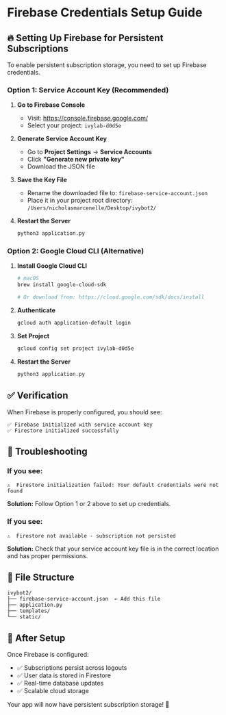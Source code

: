 # Firebase Credentials Setup Guide

## 🔥 **Setting Up Firebase for Persistent Subscriptions**

To enable persistent subscription storage, you need to set up Firebase credentials.

### **Option 1: Service Account Key (Recommended)**

1. **Go to Firebase Console**
   - Visit: https://console.firebase.google.com/
   - Select your project: `ivylab-d0d5e`

2. **Generate Service Account Key**
   - Go to **Project Settings** → **Service Accounts**
   - Click **"Generate new private key"**
   - Download the JSON file

3. **Save the Key File**
   - Rename the downloaded file to: `firebase-service-account.json`
   - Place it in your project root directory: `/Users/nicholasmarcenelle/Desktop/ivybot2/`

4. **Restart the Server**
   ```bash
   python3 application.py
   ```

### **Option 2: Google Cloud CLI (Alternative)**

1. **Install Google Cloud CLI**
   ```bash
   # macOS
   brew install google-cloud-sdk
   
   # Or download from: https://cloud.google.com/sdk/docs/install
   ```

2. **Authenticate**
   ```bash
   gcloud auth application-default login
   ```

3. **Set Project**
   ```bash
   gcloud config set project ivylab-d0d5e
   ```

4. **Restart the Server**
   ```bash
   python3 application.py
   ```

## ✅ **Verification**

When Firebase is properly configured, you should see:
```
✅ Firebase initialized with service account key
✅ Firestore initialized successfully
```

## 🔧 **Troubleshooting**

### **If you see:**
```
⚠️  Firestore initialization failed: Your default credentials were not found
```

**Solution:** Follow Option 1 or 2 above to set up credentials.

### **If you see:**
```
⚠️  Firestore not available - subscription not persisted
```

**Solution:** Check that your service account key file is in the correct location and has proper permissions.

## 📁 **File Structure**
```
ivybot2/
├── firebase-service-account.json  ← Add this file
├── application.py
├── templates/
└── static/
```

## 🚀 **After Setup**

Once Firebase is configured:
- ✅ Subscriptions persist across logouts
- ✅ User data is stored in Firestore
- ✅ Real-time database updates
- ✅ Scalable cloud storage

Your app will now have persistent subscription storage! 🎉
